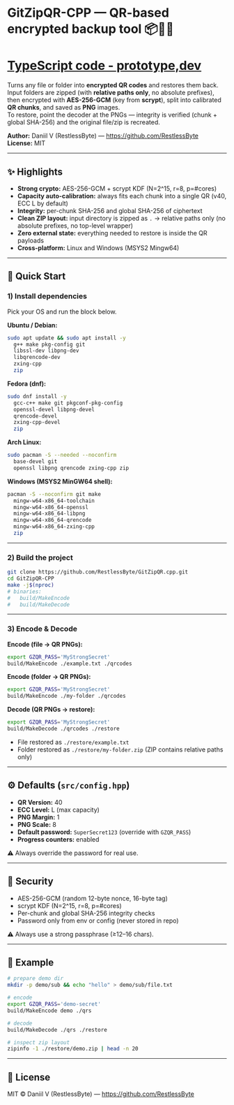 # GitZipQR-CPP — QR-based encrypted backup tool 📦🔐📱
# [TypeScript code - prototype,dev](https://github.com/RestlessByte/GitZipQR.ts)
Turns any file or folder into **encrypted QR codes** and restores them back.  
Input folders are zipped (with **relative paths only**, no absolute prefixes), then encrypted with **AES-256-GCM** (key from **scrypt**), split into calibrated **QR chunks**, and saved as **PNG** images.  
To restore, point the decoder at the PNGs — integrity is verified (chunk + global SHA-256) and the original file/zip is recreated.

**Author:** Daniil V (RestlessByte) — <https://github.com/RestlessByte>  
**License:** MIT

---

## ✨ Highlights

- **Strong crypto:** AES-256-GCM + scrypt KDF (N=2^15, r=8, p=#cores)  
- **Capacity auto-calibration:** always fits each chunk into a single QR (v40, ECC L by default)  
- **Integrity:** per-chunk SHA-256 and global SHA-256 of ciphertext  
- **Clean ZIP layout:** input directory is zipped as `.` → relative paths only (no absolute prefixes, no top-level wrapper)  
- **Zero external state:** everything needed to restore is inside the QR payloads  
- **Cross-platform:** Linux and Windows (MSYS2 Mingw64)

---

## 🚀 Quick Start

### 1) Install dependencies

Pick your OS and run the block below.

**Ubuntu / Debian:**
```bash
sudo apt update && sudo apt install -y 
  g++ make pkg-config git 
  libssl-dev libpng-dev 
  libqrencode-dev 
  zxing-cpp 
  zip
```

**Fedora (dnf):**
```bash
sudo dnf install -y 
  gcc-c++ make git pkgconf-pkg-config 
  openssl-devel libpng-devel 
  qrencode-devel 
  zxing-cpp-devel 
  zip
```

**Arch Linux:**
```bash
sudo pacman -S --needed --noconfirm 
  base-devel git 
  openssl libpng qrencode zxing-cpp zip
```

**Windows (MSYS2 MinGW64 shell):**
```bash
pacman -S --noconfirm git make 
  mingw-w64-x86_64-toolchain 
  mingw-w64-x86_64-openssl 
  mingw-w64-x86_64-libpng 
  mingw-w64-x86_64-qrencode 
  mingw-w64-x86_64-zxing-cpp 
  zip
```

---

### 2) Build the project

```bash
git clone https://github.com/RestlessByte/GitZipQR.cpp.git
cd GitZipQR-CPP
make -j$(nproc)
# binaries:
#   build/MakeEncode
#   build/MakeDecode
```

---

### 3) Encode & Decode

**Encode (file → QR PNGs):**
```bash
export GZQR_PASS='MyStrongSecret'
build/MakeEncode ./example.txt ./qrcodes
```

**Encode (folder → QR PNGs):**
```bash
export GZQR_PASS='MyStrongSecret'
build/MakeEncode ./my-folder ./qrcodes
```

**Decode (QR PNGs → restore):**
```bash
export GZQR_PASS='MyStrongSecret'
build/MakeDecode ./qrcodes ./restore
```

- File restored as `./restore/example.txt`  
- Folder restored as `./restore/my-folder.zip` (ZIP contains relative paths only)

---

## ⚙️ Defaults (`src/config.hpp`)

- **QR Version:** 40  
- **ECC Level:** L (max capacity)  
- **PNG Margin:** 1  
- **PNG Scale:** 8  
- **Default password:** `SuperSecret123` (override with `GZQR_PASS`)  
- **Progress counters:** enabled  

⚠️ Always override the password for real use.

---

## 🔐 Security

- AES-256-GCM (random 12-byte nonce, 16-byte tag)  
- scrypt KDF (N=2^15, r=8, p=#cores)  
- Per-chunk and global SHA-256 integrity checks  
- Password only from env or config (never stored in repo)  

⚠️ Always use a strong passphrase (≥12–16 chars).

---

## 🧪 Example

```bash
# prepare demo dir
mkdir -p demo/sub && echo "hello" > demo/sub/file.txt

# encode
export GZQR_PASS='demo-secret'
build/MakeEncode demo ./qrs

# decode
build/MakeDecode ./qrs ./restore

# inspect zip layout
zipinfo -1 ./restore/demo.zip | head -n 20
```

---

## 📄 License

MIT © Daniil V (RestlessByte) — <https://github.com/RestlessByte>  
